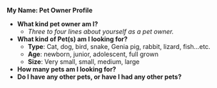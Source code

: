 **My Name: Pet Owner Profile**
- **What kind pet owner am I?**
	- _Three to four lines about yourself as a pet owner._
- **What kind of Pet(s) am I looking for?**
	- **Type**: Cat, dog, bird, snake, Genia pig, rabbit, lizard, fish…etc.
	- **Age**: newborn, junior, adolescent, full grown
	- **Size**: Very small, small, medium, large
- **How many pets am I looking for?**
- **Do I have any other pets, or have I had any other pets?**